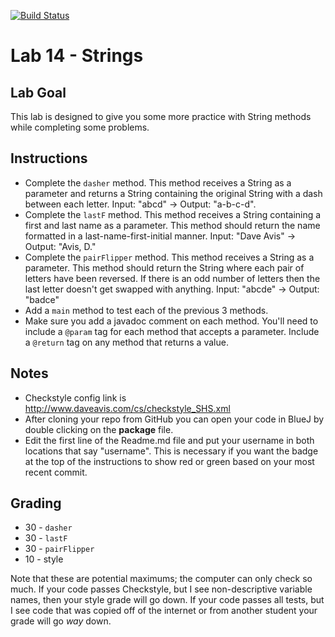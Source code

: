 [![Build Status](https://travis-ci.com/StratfordHS-APCS/lab-14-strings-username.svg?token=L8ZuTUsXtxKqevAPVWLC&branch=master)](https://travis-ci.com/StratfordHS-APCS/lab-14-strings-username)

# Lab 14 - Strings

## Lab Goal
This lab is designed to give you some more practice with String methods while completing some problems.

## Instructions
 * Complete the `dasher` method.  This method receives a String as a parameter and returns a String containing the original String with a dash between each letter.  Input: "abcd" -> Output: "a-b-c-d".
 * Complete the `lastF` method.  This method receives a String containing a first and last name as a parameter.  This method should return the name formatted in a last-name-first-initial manner.  Input: "Dave Avis" -> Output: "Avis, D."
 * Complete the `pairFlipper` method.  This method receives a String as a parameter.  This method should return the String where each pair of letters have been reversed.  If there is an odd number of letters then the last letter doesn't get swapped with anything.  Input: "abcde" -> Output: "badce"
 * Add a `main` method to test each of the previous 3 methods.
 * Make sure you add a javadoc comment on each method.  You'll need to include a `@param` tag for each method that accepts a parameter.  Include a `@return` tag on any method that returns a value.

## Notes
* Checkstyle config link is http://www.daveavis.com/cs/checkstyle_SHS.xml
* After cloning your repo from GitHub you can open your code in BlueJ by double clicking on the **package** file.
* Edit the first line of the Readme.md file and put your username in both locations that say "username".  This is necessary if you want the badge at the top of the instructions to show red or green based on your most recent commit.

## Grading
* 30 - `dasher`
* 30 - `lastF`
* 30 - `pairFlipper`
* 10 - style

Note that these are potential maximums; the computer can only check so much.  If your code passes Checkstyle, but I see non-descriptive variable names, then your style grade will go down.  If your code passes all tests, but I see code that was copied off of the internet or from another student your grade will go *way* down.
